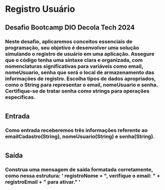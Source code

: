 # Registro Usuário

## Desafio Bootcamp DIO Decola Tech 2024

### Neste desafio, aplicaremos conceitos essenciais de programação, seu objetivo é desenvolver uma solução simulando o registro de usuário em uma aplicação. Assegure que o código tenha uma sintaxe clara e organizada, com nomenclaturas significativas para variáveis como email, nomeUsuario, senha que será o local de armazenamento das informações de registro. Escolha tipos de dados apropriados, como o String para representar o email, nomeUsuario e senha. Certifique-se de tratar senha como strings para operações específicas.
#
## Entrada
### Como entrada receberemos três informações referente ao emailCadastro(String), nomeUsuario(String) e senha(String).
#
## Saída
### Construa uma mensagem de saída formatada corretamente, como nessa estrutura: ' registroNome + ", verifique o email: " + registroEmail + " para ativar." '
#
